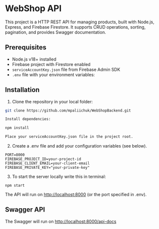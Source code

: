 # WebShop API

This project is a HTTP REST API for managing products, built with Node.js, Express, and Firebase Firestore. It supports CRUD operations, sorting, pagination, and provides Swagger documentation.

## Prerequisites


- Node.js v18+ installed
- Firebase project with Firestore enabled
- `serviceAccountKey.json` file from Firebase Admin SDK
- `.env` file with your environment variables:

## Installation

1. Clone the repository in your local folder:

```bash
git clone https://github.com/mpaliichuk/WebShopBackend.git

Install dependencies:

npm install

Place your serviceAccountKey.json file in the project root.
```
2. Create a .env file and add your configuration variables (see below).
```
PORT=8000
FIREBASE_PROJECT_ID=your-project-id
FIREBASE_CLIENT_EMAIL=your-client-email
FIREBASE_PRIVATE_KEY="your-private-key"
```
3. To start the server locally write this in terminal:
```
npm start
````

The API will run on [http://localhost:8000](http://localhost:8000) (or the port specified in .env).

## Swagger API

The Swagger will run on [http://localhost:8000/api-docs](http://localhost:8000/api-docs)
